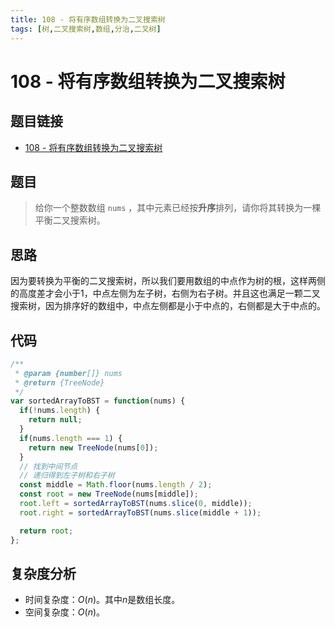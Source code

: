 ```yaml
---
title: 108 - 将有序数组转换为二叉搜索树
tags: [树,二叉搜索树,数组,分治,二叉树]
---
```


# 108 - 将有序数组转换为二叉搜索树
## 题目链接
- [108 - 将有序数组转换为二叉搜索树](https://leetcode.cn/problems/convert-sorted-array-to-binary-search-tree/description/)

## 题目
> 给你一个整数数组 `nums` ，其中元素已经按**升序**排列，请你将其转换为一棵平衡二叉搜索树。

## 思路
因为要转换为平衡的二叉搜索树，所以我们要用数组的中点作为树的根，这样两侧的高度差才会小于1，中点左侧为左子树，右侧为右子树。并且这也满足一颗二叉搜索树，因为排序好的数组中，中点左侧都是小于中点的，右侧都是大于中点的。

## 代码
```javascript
/**
 * @param {number[]} nums
 * @return {TreeNode}
 */
var sortedArrayToBST = function(nums) {
  if(!nums.length) {
    return null;
  }
  if(nums.length === 1) {
    return new TreeNode(nums[0]);
  }
  // 找到中间节点
  // 递归得到左子树和右子树
  const middle = Math.floor(nums.length / 2);
  const root = new TreeNode(nums[middle]);
  root.left = sortedArrayToBST(nums.slice(0, middle));
  root.right = sortedArrayToBST(nums.slice(middle + 1));

  return root;
};
```

## 复杂度分析
- 时间复杂度：$O(n)$。其中$n$是数组长度。
- 空间复杂度：$O(n)$。